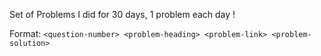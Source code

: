 Set of Problems I did for 30 days, 1 problem each day !

Format: `<question-number> <problem-heading> <problem-link> <problem-solution>`
